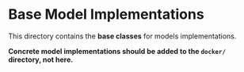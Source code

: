# Base Model Implementations

This directory contains the **base classes** for models implementations.

**Concrete model implementations should be added to the `docker/` directory, not here.**
